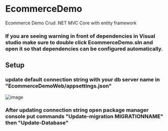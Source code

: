 # EcommerceDemo
Ecommerce Demo Crud .NET MVC Core with entity framework

### If you are seeing warning in front of dependencies in Visual studio make sure to double click EcommerceDemo.sln and open it so that dependencies can be configured automatically.

## Setup

### update default connection string with your db server name in "EcommerceDemoWeb/appsettings.json"

![image](https://user-images.githubusercontent.com/48546075/158353050-3602df85-2c60-46ea-aba2-565e3ddd5b02.png)

### After updating connection string open package manager console put commands  "Update-migration MIGRATIONNAME" then "Update-Database"


